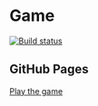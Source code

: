 # Game

[![Build status](https://ci.appveyor.com/api/projects/status/DOM?svg=true)](https://ci.appveyor.com/project/Vlad8820/DOM)

## GitHub Pages

[Play the game](https://Vlad8820.github.io/DOM/)
